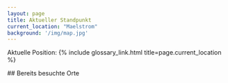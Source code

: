 ```yaml
---
layout: page
title: Aktueller Standpunkt
current_location: "Maelstrom"
background: '/img/map.jpg'
---
```


Aktuelle Position: {% include glossary_link.html title=page.current_location %}
<div class='location-map' up-data="{{page.current_location | jsonify | escape}}"></div>
## Bereits besuchte Orte
